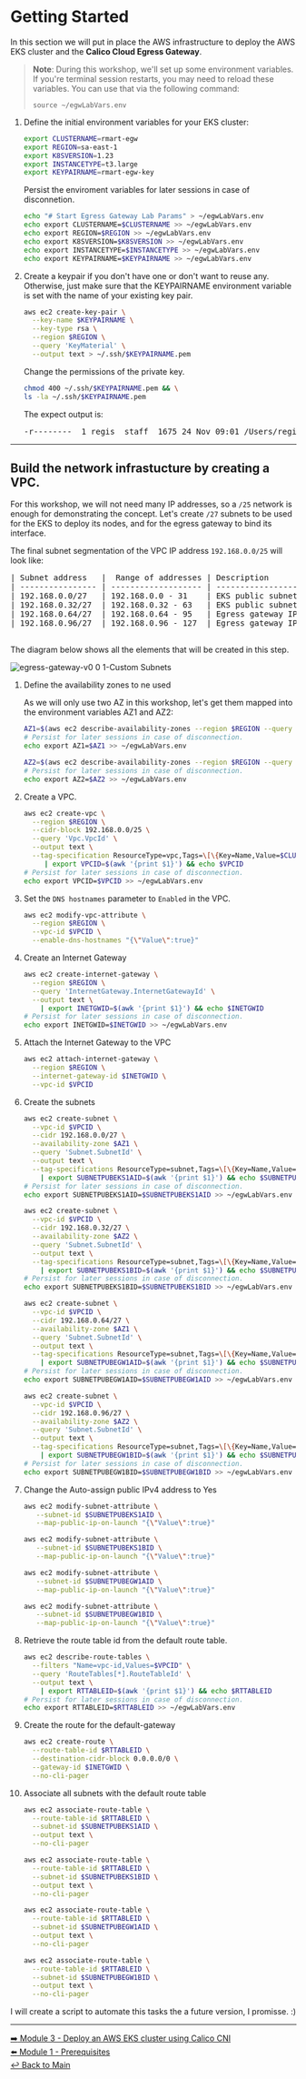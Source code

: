 # Getting Started

In this section we will put in place the AWS infrastructure to deploy the AWS EKS cluster and the **Calico Cloud Egress Gateway**.

> **Note**: During this workshop, we'll set up some environment variables. If you're terminal session restarts, you may need to reload these variables. You can use that via the following command: <p>
`source ~/egwLabVars.env`

1. Define the initial environment variables for your EKS cluster:

   ```bash
   export CLUSTERNAME=rmart-egw
   export REGION=sa-east-1
   export K8SVERSION=1.23
   export INSTANCETYPE=t3.large
   export KEYPAIRNAME=rmart-egw-key
   ```

   Persist the enviroment variables for later sessions in case of disconnetion.
   
   ```bash
   echo "# Start Egress Gateway Lab Params" > ~/egwLabVars.env
   echo export CLUSTERNAME=$CLUSTERNAME >> ~/egwLabVars.env
   echo export REGION=$REGION >> ~/egwLabVars.env
   echo export K8SVERSION=$K8SVERSION >> ~/egwLabVars.env
   echo export INSTANCETYPE=$INSTANCETYPE >> ~/egwLabVars.env
   echo export KEYPAIRNAME=$KEYPAIRNAME >> ~/egwLabVars.env
   ```

2. Create a keypair if you don't have one or don't want to reuse any. Otherwise, just make sure that the KEYPAIRNAME environment variable is set with the name of your existing key pair.

   ```bash
   aws ec2 create-key-pair \
     --key-name $KEYPAIRNAME \
     --key-type rsa \
     --region $REGION \
     --query 'KeyMaterial' \
     --output text > ~/.ssh/$KEYPAIRNAME.pem
   ```

   Change the permissions of the private key.

   ```bash
   chmod 400 ~/.ssh/$KEYPAIRNAME.pem && \
   ls -la ~/.ssh/$KEYPAIRNAME.pem
   ```

   The expect output is:

   <pre>
   -r--------  1 regis  staff  1675 24 Nov 09:01 /Users/regis/.ssh/rmart-egw-key.pem
   </pre>

---

## Build the network infrastucture by creating a VPC.

For this workshop, we will not need many IP addresses, so a `/25` network is enough for demonstrating the concept. Let's create `/27` subnets to be used for the EKS to deploy its nodes, and for the egress gateway to bind its interface.

The final subnet segmentation of the VPC IP address `192.168.0.0/25` will look like:

<pre>
| Subnet address   |  Range of addresses | Description                                 | 
| ---------------- | ------------------- | ------------------------------------------- |
| 192.168.0.0/27   | 192.168.0.0 - 31    | EKS public subnet in AZ1                    |
| 192.168.0.32/27  | 192.168.0.32 - 63   | EKS public subnet in AZ2                    |
| 192.168.0.64/27  | 192.168.0.64 - 95   | Egress gateway IPPool public subnet in AZ1  |
| 192.168.0.96/27  | 192.168.0.96 - 127  | Egress gateway IPPool public subnet in AZ2  |
 </pre>

The diagram below shows all the elements that will be created in this step.

![egress-gateway-v0 0 1-Custom Subnets](https://user-images.githubusercontent.com/104035488/204883706-353035aa-2802-499f-95ec-044d52afad4b.png)

1. Define the availability zones to ne used   
   
   As we will only use two AZ in this workshop, let's get them mapped into the environment variables AZ1 and AZ2:
   
   ```bash
   AZ1=$(aws ec2 describe-availability-zones --region $REGION --query 'AvailabilityZones[0].ZoneName' --out text)
   # Persist for later sessions in case of disconnection.
   echo export AZ1=$AZ1 >> ~/egwLabVars.env
   ```
   
   ```bash
   AZ2=$(aws ec2 describe-availability-zones --region $REGION --query 'AvailabilityZones[1].ZoneName' --out text)
   # Persist for later sessions in case of disconnection.
   echo export AZ2=$AZ2 >> ~/egwLabVars.env
   ```

1. Create a VPC.

   ```bash
   aws ec2 create-vpc \
     --region $REGION \
     --cidr-block 192.168.0.0/25 \
     --query 'Vpc.VpcId' \
     --output text \
     --tag-specification ResourceType=vpc,Tags=\[\{Key=Name,Value=$CLUSTERNAME-vpc\}\] \
        | export VPCID=$(awk '{print $1}') && echo $VPCID
   # Persist for later sessions in case of disconnection.
   echo export VPCID=$VPCID >> ~/egwLabVars.env 
   ```

2. Set the `DNS hostnames` parameter to `Enabled` in the VPC.

   ```bash
   aws ec2 modify-vpc-attribute \
     --region $REGION \
     --vpc-id $VPCID \
     --enable-dns-hostnames "{\"Value\":true}" 
   ```

3. Create an Internet Gateway

   ```bash
   aws ec2 create-internet-gateway \
     --region $REGION \
     --query 'InternetGateway.InternetGatewayId' \
     --output text \
       | export INETGWID=$(awk '{print $1}') && echo $INETGWID
   # Persist for later sessions in case of disconnection.
   echo export INETGWID=$INETGWID >> ~/egwLabVars.env 
   ```

4. Attach the Internet Gateway to the VPC

   ```bash
   aws ec2 attach-internet-gateway \
     --region $REGION \
     --internet-gateway-id $INETGWID \
     --vpc-id $VPCID
   ```

5. Create the subnets
 
   ```bash
   aws ec2 create-subnet \
     --vpc-id $VPCID \
     --cidr 192.168.0.0/27 \
     --availability-zone $AZ1 \
     --query 'Subnet.SubnetId' \
     --output text \
     --tag-specifications ResourceType=subnet,Tags=\[\{Key=Name,Value=SubnetPublicEKS1A\}\] \
       | export SUBNETPUBEKS1AID=$(awk '{print $1}') && echo $SUBNETPUBEKS1AID
   # Persist for later sessions in case of disconnection.
   echo export SUBNETPUBEKS1AID=$SUBNETPUBEKS1AID >> ~/egwLabVars.env 
   ```

   ```bash
   aws ec2 create-subnet \
     --vpc-id $VPCID \
     --cidr 192.168.0.32/27 \
     --availability-zone $AZ2 \
     --query 'Subnet.SubnetId' \
     --output text \
     --tag-specifications ResourceType=subnet,Tags=\[\{Key=Name,Value=SubnetPublicEKS1B\}\] \
       | export SUBNETPUBEKS1BID=$(awk '{print $1}') && echo $SUBNETPUBEKS1BID
   # Persist for later sessions in case of disconnection.
   echo export SUBNETPUBEKS1BID=$SUBNETPUBEKS1BID >> ~/egwLabVars.env 
   ```

   ```bash   
   aws ec2 create-subnet \
     --vpc-id $VPCID \
     --cidr 192.168.0.64/27 \
     --availability-zone $AZ1 \
     --query 'Subnet.SubnetId' \
     --output text \
     --tag-specifications ResourceType=subnet,Tags=\[\{Key=Name,Value=SubnetPublicEGW1A\}\] \
       | export SUBNETPUBEGW1AID=$(awk '{print $1}') && echo $SUBNETPUBEGW1AID
   # Persist for later sessions in case of disconnection.
   echo export SUBNETPUBEGW1AID=$SUBNETPUBEGW1AID >> ~/egwLabVars.env 
   ```

   ```bash   
   aws ec2 create-subnet \
     --vpc-id $VPCID \
     --cidr 192.168.0.96/27 \
     --availability-zone $AZ2 \
     --query 'Subnet.SubnetId' \
     --output text \
     --tag-specifications ResourceType=subnet,Tags=\[\{Key=Name,Value=SubnetPublicEGW1B\}\] \
       | export SUBNETPUBEGW1BID=$(awk '{print $1}') && echo $SUBNETPUBEGW1BID
   # Persist for later sessions in case of disconnection.
   echo export SUBNETPUBEGW1BID=$SUBNETPUBEGW1BID >> ~/egwLabVars.env 
   ```

6. Change the Auto-assign public IPv4 address to Yes

   ```bash
   aws ec2 modify-subnet-attribute \
      --subnet-id $SUBNETPUBEKS1AID \
      --map-public-ip-on-launch "{\"Value\":true}" 
   
   aws ec2 modify-subnet-attribute \
      --subnet-id $SUBNETPUBEKS1BID \
      --map-public-ip-on-launch "{\"Value\":true}" 
   
   aws ec2 modify-subnet-attribute \
      --subnet-id $SUBNETPUBEGW1AID \
      --map-public-ip-on-launch "{\"Value\":true}" 
   
   aws ec2 modify-subnet-attribute \
      --subnet-id $SUBNETPUBEGW1BID \
      --map-public-ip-on-launch "{\"Value\":true}" 
   ```

7. Retrieve the route table id from the default route table.

   ```bash
   aws ec2 describe-route-tables \
     --filters "Name=vpc-id,Values=$VPCID" \
     --query 'RouteTables[*].RouteTableId' \
     --output text \
       | export RTTABLEID=$(awk '{print $1}') && echo $RTTABLEID
   # Persist for later sessions in case of disconnection.
   echo export RTTABLEID=$RTTABLEID >> ~/egwLabVars.env 
   ```

8. Create the route for the default-gateway

   ```bash
   aws ec2 create-route \
     --route-table-id $RTTABLEID \
     --destination-cidr-block 0.0.0.0/0 \
     --gateway-id $INETGWID \
     --no-cli-pager
   ```

9. Associate all subnets with the default route table

   ```bash
   aws ec2 associate-route-table \
     --route-table-id $RTTABLEID \
     --subnet-id $SUBNETPUBEKS1AID \
     --output text \
     --no-cli-pager
   
   aws ec2 associate-route-table \
     --route-table-id $RTTABLEID \
     --subnet-id $SUBNETPUBEKS1BID \
     --output text \
     --no-cli-pager
   
   aws ec2 associate-route-table \
     --route-table-id $RTTABLEID \
     --subnet-id $SUBNETPUBEGW1AID \
     --output text \
     --no-cli-pager
   
   aws ec2 associate-route-table \
     --route-table-id $RTTABLEID \
     --subnet-id $SUBNETPUBEGW1BID \
     --output text \
     --no-cli-pager
   ```

I will create a script to automate this tasks the a future version, I promisse. :)

---

[:arrow_right: Module 3 - Deploy an AWS EKS cluster using Calico CNI](/modules/module-3-deploy-eks.md) <br>
[:arrow_left: Module 1 - Prerequisites](/modules/module-1-prereq.md)  
[:leftwards_arrow_with_hook: Back to Main](/README.md)  